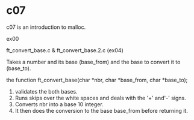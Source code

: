 # c07
c07 is an introduction to malloc.

ex00


ft_convert_base.c & ft_convert_base.2.c (ex04)

Takes a number and its base (base_from) and the base to convert it to (base_to).

the function ft_convert_base(char *nbr, char *base_from, char *base_to);

1. validates the both bases.
2. Runs skips over the white spaces and deals with the '+' and'-' signs.
3. Converts nbr into a base 10 integer.
4. It then does the conversion to the base base_from before returning it.
